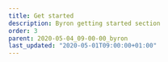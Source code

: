 ```yaml
---
title: Get started
description: Byron getting started section
order: 3
parent: 2020-05-04_09-00-00_byron
last_updated: "2020-05-01T09:00:00+01:00"
---
```

